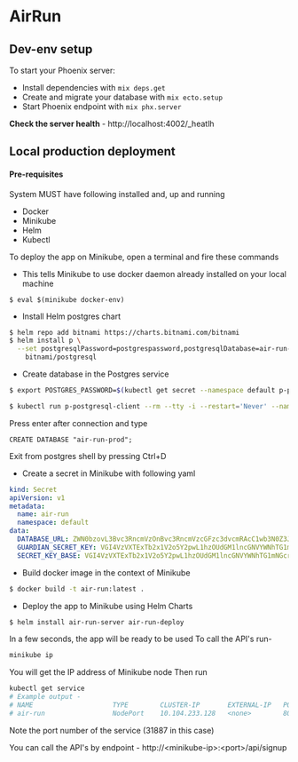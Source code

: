 # AirRun

## Dev-env setup

To start your Phoenix server:

  * Install dependencies with `mix deps.get`
  * Create and migrate your database with `mix ecto.setup`
  * Start Phoenix endpoint with `mix phx.server`

**Check the server health** - http://localhost:4002/_heatlh

## Local production deployment

#### Pre-requisites
System MUST have following installed and, up and running
* Docker
* Minikube
* Helm
* Kubectl

To deploy the app on Minikube, open a terminal and fire these commands

* This tells Minikube to use docker daemon already installed on your local machine
```
$ eval $(minikube docker-env)
```

* Install Helm postgres chart
```bash
$ helm repo add bitnami https://charts.bitnami.com/bitnami
$ helm install p \
  --set postgresqlPassword=postgrespassword,postgresqlDatabase=air-run-prod \
    bitnami/postgresql
```

* Create database in the Postgres service
```bash
$ export POSTGRES_PASSWORD=$(kubectl get secret --namespace default p-postgresql -o jsonpath="{.data.postgresql-password}" | base64 --decode)

$ kubectl run p-postgresql-client --rm --tty -i --restart='Never' --namespace default --image docker.io/bitnami/postgresql:11.10.0-debian-10-r60 --env="PGPASSWORD=$POSTGRES_PASSWORD" --command -- psql --host p-postgresql -U postgres -d postgres -p 5432
```
Press enter after connection and type
```psql
CREATE DATABASE "air-run-prod";
```

Exit from postgres shell by pressing Ctrl+D

* Create a secret in Minikube with following yaml
```yaml
kind: Secret
apiVersion: v1
metadata:
  name: air-run
  namespace: default
data:
  DATABASE_URL: ZWN0bzovL3Bvc3RncmVzOnBvc3RncmVzcGFzc3dvcmRAcC1wb3N0Z3Jlc3FsL2Fpci1ydW4tcHJvZA==
  GUARDIAN_SECRET_KEY: VGI4VzVXTExTb2x1V2o5Y2pwL1hzOUdGM1lncGNVYWNhTG1mNGcrMW84NG5GTXNQKy9lRjlFb2t3Ry8rQ1pEVwo=
  SECRET_KEY_BASE: VGI4VzVXTExTb2x1V2o5Y2pwL1hzOUdGM1lncGNVYWNhTG1mNGcrMW84NG5GTXNQKy9lRjlFb2t3Ry8rQ1pEVwo=
```

* Build docker image in the context of Minikube
```bash
$ docker build -t air-run:latest .
```

* Deploy the app to Minikube using Helm Charts
```bash
$ helm install air-run-server air-run-deploy
```

In a few seconds, the app will be ready to be used
To call the API's run-
```bash
minikube ip
```

You will get the IP address of Minikube node
Then run
```bash
kubectl get service
# Example output -
# NAME                    TYPE        CLUSTER-IP       EXTERNAL-IP   PORT(S)        AGE
# air-run                 NodePort    10.104.233.128   <none>        80:31887/TCP   22m
```

Note the port number of the service (31887 in this case)

You can call the API's by endpoint - http://\<minikube-ip\>:\<port\>/api/signup